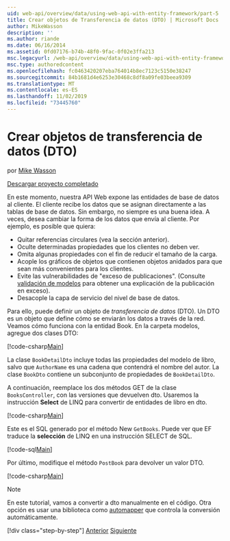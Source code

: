 ```yaml
---
uid: web-api/overview/data/using-web-api-with-entity-framework/part-5
title: Crear objetos de Transferencia de datos (DTO) | Microsoft Docs
author: MikeWasson
description: ''
ms.author: riande
ms.date: 06/16/2014
ms.assetid: 0fd07176-b74b-48f0-9fac-0f02e3ffa213
msc.legacyurl: /web-api/overview/data/using-web-api-with-entity-framework/part-5
msc.type: authoredcontent
ms.openlocfilehash: fc0463420207eba764014b8ec7123c5150e38247
ms.sourcegitcommit: 84b1681d4e6253e30468c8df8a09fe03beea9309
ms.translationtype: MT
ms.contentlocale: es-ES
ms.lasthandoff: 11/02/2019
ms.locfileid: "73445760"
---
```

# <a name="create-data-transfer-objects-dtos"></a>Crear objetos de transferencia de datos (DTO)

por [Mike Wasson](https://github.com/MikeWasson)

[Descargar proyecto completado](https://github.com/MikeWasson/BookService)

En este momento, nuestra API Web expone las entidades de base de datos al cliente. El cliente recibe los datos que se asignan directamente a las tablas de base de datos. Sin embargo, no siempre es una buena idea. A veces, desea cambiar la forma de los datos que envía al cliente. Por ejemplo, es posible que quiera:

- Quitar referencias circulares (vea la sección anterior).
- Oculte determinadas propiedades que los clientes no deben ver.
- Omita algunas propiedades con el fin de reducir el tamaño de la carga.
- Acople los gráficos de objetos que contienen objetos anidados para que sean más convenientes para los clientes.
- Evite las vulnerabilidades de "exceso de publicaciones". (Consulte [validación de modelos](../../formats-and-model-binding/model-validation-in-aspnet-web-api.md) para obtener una explicación de la publicación en exceso).
- Desacople la capa de servicio del nivel de base de datos.

Para ello, puede definir un objeto de *transferencia de datos* (DTO). Un DTO es un objeto que define cómo se enviarán los datos a través de la red. Veamos cómo funciona con la entidad Book. En la carpeta modelos, agregue dos clases DTO:

[!code-csharp[Main](part-5/samples/sample1.cs)]

La clase `BookDetailDto` incluye todas las propiedades del modelo de libro, salvo que `AuthorName` es una cadena que contendrá el nombre del autor. La clase `BookDto` contiene un subconjunto de propiedades de `BookDetailDto`.

A continuación, reemplace los dos métodos GET de la clase `BooksController`, con las versiones que devuelven dto. Usaremos la instrucción **Select** de LINQ para convertir de entidades de libro en dto.

[!code-csharp[Main](part-5/samples/sample2.cs)]

Este es el SQL generado por el método New `GetBooks`. Puede ver que EF traduce la **selección** de LINQ en una instrucción SELECT de SQL.

[!code-sql[Main](part-5/samples/sample3.sql)]

Por último, modifique el método `PostBook` para devolver un valor DTO.

[!code-csharp[Main](part-5/samples/sample4.cs)]

> [!NOTE]
> En este tutorial, vamos a convertir a dto manualmente en el código. Otra opción es usar una biblioteca como [automapper](http://automapper.org/) que controla la conversión automáticamente.
> 
> [!div class="step-by-step"]
> [Anterior](part-4.md)
> [Siguiente](part-6.md)

